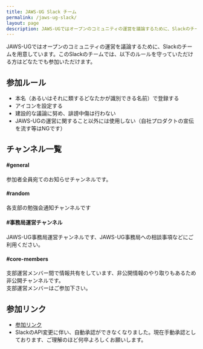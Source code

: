 ```yaml
---
title: JAWS-UG Slack チーム
permalink: /jaws-ug-slack/
layout: page
description: JAWS-UGではオープンのコミュニティの運営を議論するために、Slackのチームを用意しています。
---
```


JAWS-UGではオープンのコミュニティの運営を議論するために、Slackのチームを用意しています。このSlackのチームでは、以下のルールを守っていただける方はどなたでも参加いただけます。


## 参加ルール

* 本名（あるいはそれに類するどなたかが識別できる名前）で登録する
* アイコンを設定する
* 建設的な議論に努め、誹謗中傷は行わない
* JAWS-UGの運営に関すること以外には使用しない（自社プロダクトの宣伝を流す等はNGです）

## チャンネル一覧
#### #general
参加者全員宛てのお知らせチャンネルです。

#### #random
各支部の勉強会通知チャンネルです

#### #事務局運営チャンネル
JAWS-UG事務局運営チャンネルです、JAWS-UG事務局への相談事項などにご利用ください。

#### #core-members
支部運営メンバー間で情報共有をしています、非公開情報のやり取りもあるため非公開チャンネルです。  
支部運営メンバーはご参加下さい。

## 参加リンク

* [参加リンク](https://join.slack.com/t/make-jawsug/shared_invite/zt-ngasmqxh-hRmOvQQIu1WTDCAG9Ps~xQ)
* SlackのAPI変更に伴い、自動承認ができなくなりました。現在手動承認としております、ご理解のほど何卒よろしくお願いします。
